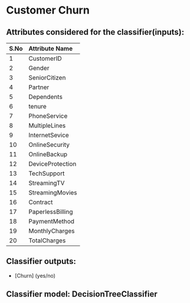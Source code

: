# Customer Churn
## Attributes considered for the classifier(inputs):
| S.No | Attribute Name |
| :--- | :--- |
| 1 | CustomerID | 
| 2 | Gender | 
| 3 | SeniorCitizen | 
| 4 | Partner | 
| 5 | Dependents | 
| 6 |  tenure | 
| 7 |  PhoneService | 
| 8 |  MultipleLines | 
| 9 |  InternetSevice | 
| 10 |  OnlineSecurity | 
| 11 |  OnlineBackup | 
| 12 |  DeviceProtection | 
| 13 |  TechSupport | 
| 14 |  StreamingTV | 
| 15 |  StreamingMovies | 
| 16 |  Contract | 
| 17 |  PaperlessBilling | 
| 18 |  PaymentMethod | 
| 19 |  MonthlyCharges | 
| 20 |  TotalCharges | 


## Classifier outputs: 
- [Churn] (yes/no)

## Classifier model: DecisionTreeClassifier

